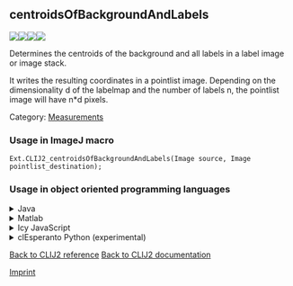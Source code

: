 ## centroidsOfBackgroundAndLabels
<img src="images/mini_empty_logo.png"/><img src="images/mini_clij2_logo.png"/><img src="images/mini_empty_logo.png"/><img src="images/mini_cle_logo.png"/>

Determines the centroids of the background and all labels in a label image or image stack. 

It writes the resulting  coordinates in a pointlist image. Depending on the dimensionality d of the labelmap and the number  of labels n, the pointlist image will have n*d pixels.

Category: [Measurements](https://clij.github.io/clij2-docs/reference__measurement)

### Usage in ImageJ macro
```
Ext.CLIJ2_centroidsOfBackgroundAndLabels(Image source, Image pointlist_destination);
```


### Usage in object oriented programming languages



<details>

<summary>
Java
</summary>
<pre class="highlight">// init CLIJ and GPU
import net.haesleinhuepf.clij2.CLIJ2;
import net.haesleinhuepf.clij.clearcl.ClearCLBuffer;
CLIJ2 clij2 = CLIJ2.getInstance();

// get input parameters
ClearCLBuffer source = clij2.push(sourceImagePlus);
pointlist_destination = clij2.create(source);
</pre>

<pre class="highlight">
// Execute operation on GPU
clij2.centroidsOfBackgroundAndLabels(source, pointlist_destination);
</pre>

<pre class="highlight">
// show result
pointlist_destinationImagePlus = clij2.pull(pointlist_destination);
pointlist_destinationImagePlus.show();

// cleanup memory on GPU
clij2.release(source);
clij2.release(pointlist_destination);
</pre>

</details>



<details>

<summary>
Matlab
</summary>
<pre class="highlight">% init CLIJ and GPU
clij2 = init_clatlab();

% get input parameters
source = clij2.pushMat(source_matrix);
pointlist_destination = clij2.create(source);
</pre>

<pre class="highlight">
% Execute operation on GPU
clij2.centroidsOfBackgroundAndLabels(source, pointlist_destination);
</pre>

<pre class="highlight">
% show result
pointlist_destination = clij2.pullMat(pointlist_destination)

% cleanup memory on GPU
clij2.release(source);
clij2.release(pointlist_destination);
</pre>

</details>



<details>

<summary>
Icy JavaScript
</summary>
<pre class="highlight">// init CLIJ and GPU
importClass(net.haesleinhuepf.clicy.CLICY);
importClass(Packages.icy.main.Icy);

clij2 = CLICY.getInstance();

// get input parameters
source_sequence = getSequence();
source = clij2.pushSequence(source_sequence);
pointlist_destination = clij2.create(source);
</pre>

<pre class="highlight">
// Execute operation on GPU
clij2.centroidsOfBackgroundAndLabels(source, pointlist_destination);
</pre>

<pre class="highlight">
// show result
pointlist_destination_sequence = clij2.pullSequence(pointlist_destination)
Icy.addSequence(pointlist_destination_sequence);
// cleanup memory on GPU
clij2.release(source);
clij2.release(pointlist_destination);
</pre>

</details>



<details>

<summary>
clEsperanto Python (experimental)
</summary>
<pre class="highlight">import pyclesperanto_prototype as cle

cle.centroids_of_background_and_labels(source, pointlist_destination)

</pre>



</details>



[Back to CLIJ2 reference](https://clij.github.io/clij2-docs/reference)
[Back to CLIJ2 documentation](https://clij.github.io/clij2-docs)

[Imprint](https://clij.github.io/imprint)
